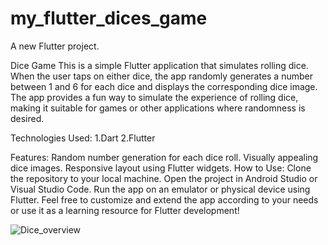 # my_flutter_dices_game

A new Flutter project.

Dice Game
This is a simple Flutter application that simulates rolling dice. When the user taps on either dice, the app randomly generates a number between 1 and 6 for each dice and displays the corresponding dice image. The app provides a fun way to simulate the experience of rolling dice, making it suitable for games or other applications where randomness is desired.

Technologies Used:
1.Dart
2.Flutter

Features:
Random number generation for each dice roll.
Visually appealing dice images.
Responsive layout using Flutter widgets.
How to Use:
Clone the repository to your local machine.
Open the project in Android Studio or Visual Studio Code.
Run the app on an emulator or physical device using Flutter.
Feel free to customize and extend the app according to your needs or use it as a learning resource for Flutter development!


![Dice_overview](https://github.com/Raghu8881/my_flutter_dices_game/assets/63818961/bdca36bb-879e-4766-908b-ae571d0b6868)
